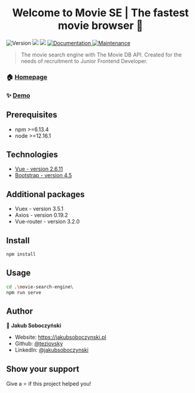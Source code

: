 <h1 align="center">Welcome to Movie SE | The fastest movie browser 👋</h1>
<p>
  <img alt="Version" src="https://img.shields.io/badge/version-0.1.0-blue.svg?cacheSeconds=2592000" />
  <img src="https://img.shields.io/badge/npm-%3E%3D6.13.4-blue.svg" />
  <img src="https://img.shields.io/badge/node-%3E%3D12.16.1-blue.svg" />
  <a href="https://github.com/teziovsky/movie-search-engine#readme" target="_blank">
    <img alt="Documentation" src="https://img.shields.io/badge/documentation-yes-brightgreen.svg" />
  </a>
  <a href="https://github.com/teziovsky/movie-search-engine/graphs/commit-activity" target="_blank">
    <img alt="Maintenance" src="https://img.shields.io/badge/Maintained%3F-yes-green.svg" />
  </a>
</p>

> The movie search engine with The Movie DB API. Created for the needs of recruitment to Junior Frontend Developer.

### 🏠 [Homepage](https://github.com/teziovsky/movie-search-engine)

### ✨ [Demo](https://teziovsky.github.io/movie-search-engine/)

## Prerequisites

- npm >=6.13.4
- node >=12.16.1

## Technologies

- [Vue - version 2.6.11](https://vuejs.org/) 
- [Bootstrap - version 4.5](https://getbootstrap.com/)

## Additional packages

- Vuex - version 3.5.1
- Axios - version 0.19.2
- Vue-router - version 3.2.0

## Install

```sh
npm install
```

## Usage

```sh
cd .\movie-search-engine\
npm run serve
```

## Author

👤 **Jakub Soboczyński**

* Website: https://jakubsoboczynski.pl
* Github: [@teziovsky](https://github.com/teziovsky)
* LinkedIn: [@jakubsoboczynski](https://linkedin.com/in/jakubsoboczynski)

## Show your support

Give a ⭐️ if this project helped you!